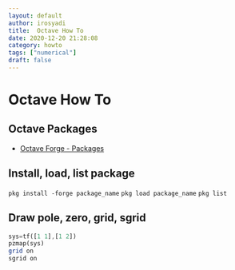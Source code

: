 ```yaml
---
layout: default
author: irosyadi
title:  Octave How To
date: 2020-12-20 21:28:08
category: howto
tags: ["numerical"]
draft: false
---
```


# Octave How To

## Octave Packages
- [Octave Forge - Packages](https://octave.sourceforge.io/packages.php)

## Install, load, list package
`pkg install -forge package_name`
`pkg load package_name`
`pkg list`

## Draw pole, zero, grid, sgrid
```octave
sys=tf([1 1],[1 2])
pzmap(sys)
grid on
sgrid on
```